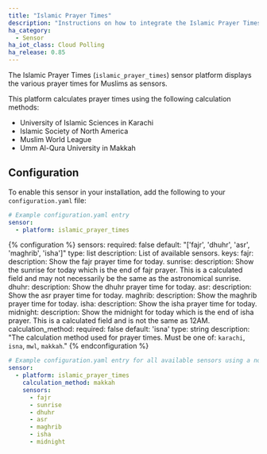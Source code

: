 ```yaml
---
title: "Islamic Prayer Times"
description: "Instructions on how to integrate the Islamic Prayer Times sensor within Home Assistant."
ha_category:
  - Sensor
ha_iot_class: Cloud Polling
ha_release: 0.85
---
```


The Islamic Prayer Times (`islamic_prayer_times`) sensor platform displays the various prayer times for Muslims as sensors.

This platform calculates prayer times using the following calculation methods:

- University of Islamic Sciences in Karachi
- Islamic Society of North America
- Muslim World League
- Umm Al-Qura University in Makkah

## Configuration

To enable this sensor in your installation, add the following to your `configuration.yaml` file:

```yaml
# Example configuration.yaml entry
sensor:
  - platform: islamic_prayer_times
```

{% configuration %}
sensors:
  required: false
  default: "['fajr', 'dhuhr', 'asr', 'maghrib', 'isha']"
  type: list
  description: List of available sensors.
  keys:
    fajr:
      description: Show the fajr prayer time for today.
    sunrise:
      description: Show the sunrise for today which is the end of fajr prayer.  This is a calculated field and may not necessarily be the same as the astronomical sunrise.
    dhuhr:
      description: Show the dhuhr prayer time for today.
    asr:
      description: Show the asr prayer time for today.
    maghrib:
      description: Show the maghrib prayer time for today.
    isha:
      description: Show the isha prayer time for today.
    midnight:
      description: Show the midnight for today which is the end of isha prayer.  This is a calculated field and is not the same as 12AM.
calculation_method:
  required: false
  default: 'isna'
  type: string
  description: "The calculation method used for prayer times.  Must be one of: `karachi`, `isna`, `mwl`, `makkah`."
{% endconfiguration %}

```yaml
# Example configuration.yaml entry for all available sensors using a non-default calculation method
sensor:
  - platform: islamic_prayer_times
    calculation_method: makkah
    sensors:
      - fajr
      - sunrise
      - dhuhr
      - asr
      - maghrib
      - isha
      - midnight
```
